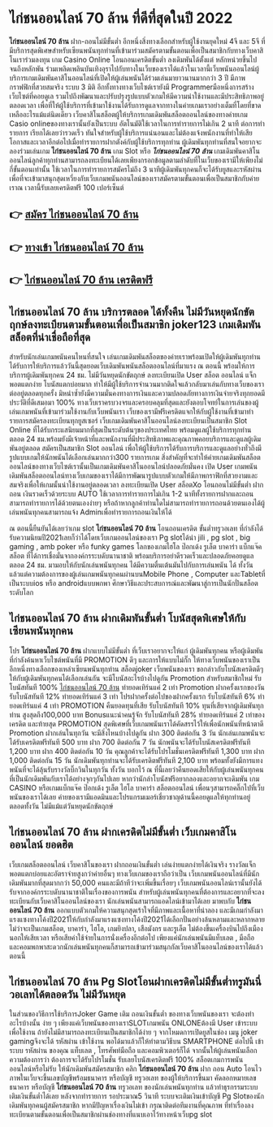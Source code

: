 # ไก่ชนออนไลน์ 70 ล้าน  ที่ดีที่สุดในปี 2022

**ไก่ชนออนไลน์ 70 ล้าน** ฝาก-ถอนไม่มีขั้นต่ำ  อีกหนึ่งสิ่งทางเลือกสำหรับผู้ใช้งานยุคใหม่ 4จี และ 5จี ที่มีบริการสุดพิเศษสำหรับเซียนพนันทุกท่านที่เข้ามาร่วมสมัครตามขั้นตอนเพื่อเป็นสมาชิกกับทางเว็บคาสิโนเราร่วมลงทุน เกม Casino Online โอนถอนเครดิตขั้นต่ำ ลงเดิมพันได้ตั้งแต่ หลักหน่วยขึ้นไปจนถึงหลักพัน ร่วมเพลิดเพลินบันเทิงอุราไปกับทางในเว็บของเราได้แล้วในเวลานี้เว็บพนันออนไลน์ผู้บริการเกมเดิมพันคาสิโนออนไลน์ที่เปิดให้ผู้เล่นพนันได้ร่วมเล่นมายาวนานมากกว่า 3 ปี มีภาพกราฟฟิกที่สวยสมจริง ระบบ 3 มิติ
อีกทั้งทางทางเว็บไซต์เรายังมี Programmerมือหนึ่งการสร้างเว็บไซต์ที่คอยดูเล  รวมไปถึงพัฒนาและปรับปรุงรูปแบบตัวเกมให้มีความน่าใช้งานและมีประสิทธิภาพอยู่ตลอดเวลา เพื่อที่ให้ผู้ใช้บริการที่เข้ามาใช้งานได้รับการดูแลจากทางในค่ายเกมเราอย่างเต็มที่โดยที่ขาดเหลืออะไรแม้แต่นิดเดียว เว็บคาสิโนสล็อตผู้ให้บริการเกมเดิมพันสล็อตออนไลน์ของทางค่ายเกม Casio onlineของทางเรานั้นยังเป็นระบบ อัตโนมัติใช้เวลาในการทำรายการไม่เกิน 2 นาที ต่อการทำรายการ เรียกได้เลยว่ารวดเร็ว ทันใจสำหรับผู้ใช้บริการแน่นอนและไม่ต้องแจ้งพนักงานที่ทำให้เสียโอกาสและเวลาอีกต่อไปเมื่อทำรายการฝากตังค์กับผู้ใช้บริการทุกท่าน
ผู้เดิมพันทุกท่านที่สนใจอยากจะลองร่วมเล่นเกม **ไก่ชนออนไลน์ 70 ล้าน** เกม Slot  หรือ ***ไก่ชนออนไลน์ 70 ล้าน*** เกมเดิมพันคาสิโนออนไลน์ลูกค้าทุกท่านสามารถลงทะเบียนได้เลยเพียงกรอกข้อมูลตามลำดับที่ในเว็บของเรามีให้เพียงไม่กี่ขั้นตอนเท่านั้น ใช้เวลาในการทำรายการสมัครไม่ถึง 3 นาทีผู้เดิมพันทุกคนก็จะได้รับยูสและรหัสผ่านเพื่อที่จะเข้ามาสนุกสุดเหวี่ยงกับเว็บเกมพนันออนไลน์ของเราสมัครตามขั้นตอนเพื่อเป็นสมาชิกกับค่ายเราณ เวลานี้รับเลยเครดิตฟรี 100 เปอร์เซ็นต์

## 👉 [สมัคร ไก่ชนออนไลน์ 70 ล้าน](https://archa888.com/)
## 👉 [ทางเข้า ไก่ชนออนไลน์ 70 ล้าน](https://archa888.com/)
## 👉 [ไก่ชนออนไลน์ 70 ล้าน เครดิตฟรี](https://archa888.com/)

## ไก่ชนออนไลน์ 70 ล้าน บริการตลอด ได้ทั้งคืน ไม่มีวันหยุดนักขัตฤกษ์ลงทะเบียนตามขั้นตอนเพื่อเป็นสมาชิก joker123 เกมเดิมพันสล็อตที่น่าเชื่อถือที่สุด

สำหรับนักเล่นเกมพนันคนไหนที่สนใจ เล่นเกมเดิมพันสล็อตของค่ายเราพร้อมเปิดให้ผู้เดิมพันทุกท่านได้รับการให้บริการแล้ววันนี้สุดยอดเว็บเดิมพันพนันสล็อตออนไลน์ที่มาแรง ณ ตอนนี้ พร้อมให้การบริการผู้เดิมพันทุกคน 24 ชม. ไม่มีวันหยุดนักขัตฤกษ์ ลงทะเบียนเปิด User สล็อต ออนไลน์ แจ็กพอตแตกง่าย โบนัสแตกบ่อยมาก ทำให้มีผู้ใช้บริการจำนวนมากติดใจแล้วกลับมาเล่นกับทางเว็บของเราต่ออยู่ตลอดทุกครั้ง มิหนำซ้ำยังมีความมั่นคงทางการเงินและความปลอดภัยทางการเงินจ่ายจริงทุกยอดมีประวัติที่ดีเสมอมา 100% ทางเว็บเราครบวงจรและครอบคลุมที่สุดและยังตอบโจทย์ในการเล่นของผู้เล่นเกมพนันที่เข้ามาร่วมใช้งานกับเว็บพนันเรา
เว็บของเรามีฟรีเครดิตแจกให้กับผู้ใช้งานที่เข้ามาทำรายการสมัครลงทะเบียนทุกยูสเซอร์ เว็บเกมเดิมพันคาสิโนออนไลน์ลงทะเบียนเป็นสมาชิก Slot Online ที่ได้รับกระแสนิยมมากที่สุดเป็นระดับต้นๆของประเทศไทย พร้อมดูแลผู้ใช้บริการทุกท่านตลอด 24 ชม.พร้อมยังมีเจ้าหน้าที่และพนักงานที่มีประสิทธิภาพและคุณภาพคอยบริการและดูแลผู้เดิมพันอยู่ตลอด สมัครเป็นสมาชิก Slot ออนไลน์ เพื่อให้ผู้ใช้บริการได้รับการบริการและดูแลอย่างทั่วถึงมีรูปแบบเกมให้นักพนันได้เลือกเล่นมากกว่า300 รายการเกม
สิ่งสำคัญที่จะทำให้ค่ายเกมเดิมพันสล็อตออนไลน์ของทางเว็บไซต์เรานั้นเป็นเกมเดิมพันคาสิโนออนไลน์ปลอดภัยมั่นคง เปิด User  เกมพนันเดิมพันสล็อตออนไลน์ทางเว็บเกมของเราได้มีการพัฒนารูปแบบตัวเกมให้มีภาพกราฟิกที่สวยงามและสมจริงเพื่อให้เกมนั้นน่าใช้งานอยู่ตลอดเวลา ลงทะเบียนเปิด User สล็อตXo โอนถอนไม่มีขั้นต่ำ ฝากถอน เงินรวดเร็วด้วยระบบ AUTO ใช้เวลาการทำรายการไม่เกิน 1-2 นาทีทั้งรายการฝากและถอนสามารถทำรายการได้ด้วยตนเองง่ายๆ หรือถ้าหากลูกค้าท่านใดไม่สามารถทำรายการถอนด้วยตนเองได้ผู้เล่นพนันทุกคนสามารถแจ้ง Adminเพื่อทำรายการถอนเงินให้ได้

ณ ตอนนี้ยืนยันได้เลยว่าเกม slot  **ไก่ชนออนไลน์ 70 ล้าน** โอนถอนเครดิต ขั้นต่ำทรูวอเลท ที่กำลังได้รับความนิยมปี2021เลยก็ว่าได้โดยเว็บเกมออนไลน์ของเรา Pg slotได้นำ  jili , pg slot , big gaming , amb poker หรือ funky games โลกของเกมไฮโล ป๊อกเด้ง รูเล็ต บาคาร่า แบ็กแจ๊ค สล็อต ที่ได้การเชื่อมั่นจากองค์กรระบดับนานาชาติ พร้อมบริการอย่าดีรวดเร็วและปลอดภัยคอยดูแล ตลอด 24 ชม. มามอบให้กับนักเล่นพนันทุกคน ได้มีความตื่นเต้นมันไปกับการเล่นพนัน ได้ ทั้งวัน แล้วแต่ความต้องการของผู้เล่นเกมพนันทุกคนผ่านบนMobile Phone , Computer และTabletที่เป็นระบบios หรือ androidแบบพกพา ศึกษาวิธีและประสบการณ์และพัฒนาสู่การเป็นนักปั่นสล็อตระดับโลก

## ไก่ชนออนไลน์ 70 ล้าน ฝากเดิมพันขั้นต่ำ โบนัสสุดพิเศษให้กับเซียนพนันทุกคน

โปร **ไก่ชนออนไลน์ 70 ล้าน** ฝากแบบไม่มีขั้นต่ำ ที่เว็บเราอยากจะให้แก่  ผู้เดิมพันทุกคน หรือผู้เดิมพันที่กำลังค้นหาเว็บไซต์พนันที่มี  PROMOTION ดีๆ และการให้แบบไม่กั๊ก ให้ทางเว็บพนันของเราเป็นอีกหนึ่งทางเลือกของเหล่าเซียนพนันทุกท่าน สล็อตjoker เว็บพนันของเรา ขอกล่าวกับโบนัสเครดิตดีๆ ให้กับผู้เดิมพันทุกคนได้เลือกเล่นกัน จะมีโบนัสอะไรบ้างไปดูกัน
 Promotion สำหรับสมาชิกใหม่ รับโบนัสทันที 100% [ไก่ชนออนไลน์ 70 ล้าน](https://archa888.com/) ทำยอดเทิร์นแค่ 2 เท่า
 Promotion ฝากครั้งแรกของวัน รับโบนัสทันที 12% ทำยอดเทิร์นแค่ 3 เท่า
โปรฝากครั้งต่อไปของฝากครั้งแรก รับโบนัสทันที 6% ทำยอดเทิร์นแค่ 4 เท่า
 PROMOTION คืนยอดทุนที่เสีย รับโบนัสทันที 10% ทุนที่เสียจากผู้เดิมพันทุกท่าน สูงสุดถึง100,000 บาท
Bonusแนะนำคนรู้จัก รับโบนัสทันที 28% ทำยอดเทิร์นแค่ 2 เท่าของเครดิต
และท้ายสุด PROMOTION สุดพิเศษที่เว็บเกมพนันเราได้คัดสรรไว้ให้เพื่อนักพนันที่หน้าตาดี  Promotion ฝากเล่นในทุกวัน จะมีสิ่งไหนบ้างไปดูกัน
ฝาก 300 ติดต่อกัน 3 วัน นักเล่นเกมพนันจะได้รับเครดิตฟรีทันที 500 บาท
ฝาก 700 ติดต่อกัน 7 วัน นักพนันจะได้รับโบนัสเครดิตฟรีทันที 1,200 บาท
ฝาก 400 ติดต่อกัน 10 วัน คุณลูกค้าจะได้รับโปรโมชั่นเครดิตฟรีทันที 1,300 บาท
ฝาก 1,000 ติดต่อกัน 15 วัน นักเดิมพันทุกท่านจะได้รับเครดิตฟรีทันที 2,100 บาท
พร้อมทั้งยังมีการแทงพนันที่จะได้ลุ้นรับรางวัลบิ๊กวินในทุกวัน ทั้งวัน บอกไว้ ณ ที่นี้เลยว่าคืนยอดเสียให้กับผู้เล่นพนันทุกคนที่เป็นนักเดิมพันกับเราได้อย่างจุกๆกันไปเลย หากว่านักล่าโบนัสฟรีอยากลองและอยากจะเดิมพัน เกม CASINO หรือเกมแบ็กแจ๊ค ป๊อกเด้ง รูเล็ต ไฮโล บาคาร่า สล็อตออนไลน์ เพื่อนๆสามารถคลิ๊กไปที่เว็บพนันของเราได้เลย ค่ายของเรามีแอดมินและโปรแกรมเมอร์เชี่ยวชาญด้านนี้คอยดูแลให้ทุกท่านอยู่ ตลอดทั้งวัน ไม่มีแม้แต่วันหยุดนักขัตฤกษ์

## ไก่ชนออนไลน์ 70 ล้าน ฝากเครดิตไม่มีขั้นต่ำ  เว็บเกมคาสิโนออนไลน์ ยอดฮิต

เว็บเกมสล็อตออนไลน์ เว็บคาสิโนของเรา ฝากถอนเงินขั้นต่ำ เล่นง่ายแตกง่ายได้เงินจริง รางวัลแจ็กพอตแตกบ่อยและอัตราจ่ายสูงกว่าค่ายอื่นๆ ทางเว็บเกมของเราถือว่าเป็น เว็บเกมพนันออนไลน์ที่มีนักเดิมพันมากที่สุดมากกว่า 50,000 คนและมีถ้าทีว่าจะเพิ่มขึ้นเรื่อยๆ เว็บเกมพนันออนไลน์เรานั้นยังได้รับจากองค์กรระบดับนานาชาติในเรื่องของการพนัน สำหรับผู้เล่นพนันทุกคนที่ต้องการและอยากที่จะลงทะเบียนกับเว็บคาสิโนออนไลน์ของเรา นักเล่นพนันสามารถแอดไลน์เข้ามาได้เลย
	มาพบกับ **ไก่ชนออนไลน์ 70 ล้าน** ออกแบบตัวเกมให้ความสนุกสุดเร้าใจที่มีภาพและเนื้อหาที่น่าลอง และมีเกมกำลังมาแรงแซงทางโค้งปี2021ให้กับกำลังมาแรงแซงทางโค้งปี2021ได้เลือกปั่นอย่างล้นหลามและหลากหลาย  ไม่ว่าจะเป็นเกมสล็อต, บาคาร่า, ไฮโล, เกมยิงปลา, เสือมังกร และรูเล็ต ไม่ต้องขึ้นเครื่องบินไปถึงเมืองนอกให้เสียเวลา หรือเสียค่าใช้จ่ายในการนั่งเครื่องอีกต่อไป เพียงแค่นักเล่นพนันมีแท็บเลต , มือถือ และคอมพกพาสะดวกนักเล่นพนันทุกคนก็สามารถเข้ามาร่วมสนุกกัลเว็บคาสิโนออนไลน์ของเราได้แล้วตอนนี้

## ไก่ชนออนไลน์ 70 ล้าน  Pg Slotโอนฝากเครดิตไม่มีขั้นต่ำทรูมันนี่ วอเลทได้ตลอดวัน ไม่มีวันหยุด

ในส่วนของวิธีการใช้บริการJoker Game เติม ถอนเงินขั้นต่ำ ของทางเว็บพนันของเรา จะต้องทำอะไรบ้างนั้น ง่าย ๆ เพียงแค่เว็บพนันของทางเราSLOTเกมพนัน ONLONEต้องมี User เข้าระบบเพื่อใช้งาน ถ้ายังไม่มีสามารถลงทะเบียนเป็นสมาชิกได้ง่าย ๆ จากโหมดการเปิดยูสในช่อง เมนู joker gamingจึงจะได้ รหัสผ่าน เข้าใช้งาน พอได้มาแล้วก็ให้ทำตามวิธีบน SMARTPHONE ต่อไปนี้
เข้าระบบ รหัสผ่าน  ของคุณ แท็บเลต , โทรศัพท์มือถือ และคอมพิวเตอร์ก็ได้
จากนั้นให้ผู้เล่นพนันเลือกความต้องการว่า ต้องการจะได้รับโปรโมชั่น รับเลยโบนัสเครดิตฟรี 100% สล็อตเกมการพนันออนไลน์หรือไม่รับ
ให้นักเดิมพันสมัครสมาชิก คลิก **ไก่ชนออนไลน์ 70 ล้าน** ฝาก ถอน Auto โอนไว ภาพในเว็บจะขึ้นเลขบัญชีพร้อมธนาคาร หรือบัญชี ทรูวอเลท ของผู้ให้บริการขึ้นมา
คัดลอกหมายเลขธนาคาร หรือบัญชี **ไก่ชนออนไลน์ 70 ล้าน** ทรูวอเลท ของนักเล่นพนันทุกท่าน แล้วทำธุรกรรมระบบเติมเงินขั้นต่ำได้เลย
หลังจากทำรายการ รอประมาณ5 วินาที ระบบจะเติมเงินเข้าบัญชี Pg Slotของนักเดิมพันทุกคนผู้สมัครสมาชิก
หากมีปัญหาเรื่องเงินไม่เข้า กรุณาติดต่อทีมงานที่คุณภาพ ที่ทำเรื่องลงทะเบียนตามขั้นตอนเพื่อเป็นสมาชิกผ่านช่องทางที่แนบเอาไว้ทางหน้าเว็บpg slot


